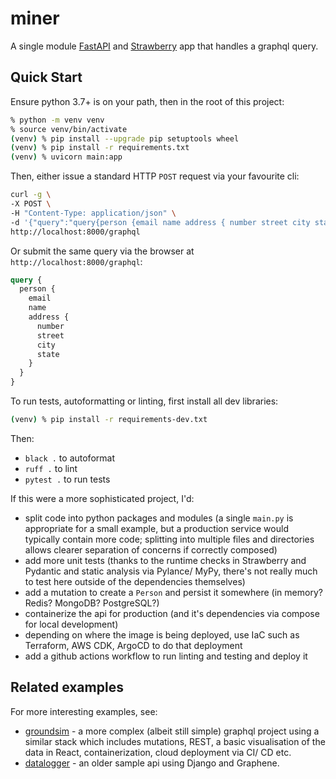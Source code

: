 # miner

A single module [FastAPI](https://fastapi.tiangolo.com) and [Strawberry](https://strawberry.rocks) app that handles a graphql query.

## Quick Start

Ensure python 3.7+ is on your path, then in the root of this project:

```bash
% python -m venv venv
% source venv/bin/activate
(venv) % pip install --upgrade pip setuptools wheel
(venv) % pip install -r requirements.txt
(venv) % uvicorn main:app
```

Then, either issue a standard HTTP `POST` request via your favourite cli:

```bash
curl -g \
-X POST \
-H "Content-Type: application/json" \
-d '{"query":"query{person {email name address { number street city state }}}"}' \
http://localhost:8000/graphql
```

Or submit the same query via the browser at `http://localhost:8000/graphql`:

```graphql
query {
  person {
    email
    name
    address {
      number
      street
      city
      state
    }
  }
}
```

To run tests, autoformatting or linting, first install all dev libraries:
```bash
(venv) % pip install -r requirements-dev.txt
```

Then:
- `black .` to autoformat
- `ruff .` to lint
- `pytest .` to run tests


If this were a more sophisticated project, I'd:
- split code into python packages and modules (a single `main.py` is appropriate for a small example, but a production service would typically contain more code; splitting into multiple files and directories allows clearer separation of concerns if correctly composed)
- add more unit tests (thanks to the runtime checks in Strawberry and Pydantic and static analysis via Pylance/ MyPy, there's not really much to test here outside of the dependencies themselves)
- add a mutation to create a `Person` and persist it somewhere (in memory? Redis? MongoDB? PostgreSQL?)
- containerize the api for production (and it's dependencies via compose for local development)
- depending on where the image is being deployed, use IaC such as Terraform, AWS CDK, ArgoCD to do that deployment
- add a github actions workflow to run linting and testing and deploy it

## Related examples

For more interesting examples, see:

- [groundsim](https://github.com/followben/groundsim) - a more complex (albeit still simple) graphql project using a similar stack which includes mutations, REST, a basic visualisation of the data in React, containerization, cloud deployment via CI/ CD etc.
- [datalogger](https://github.com/followben/datalogger) - an older sample api using Django and Graphene.
